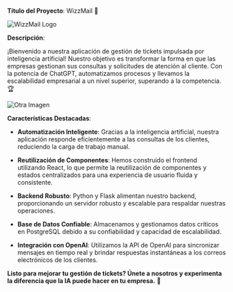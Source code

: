 **Título del Proyecto**: WizzMail 📩

![WizzMail Logo](https://i.imgur.com/RXfNFKa.png)

**Descripción**:

¡Bienvenido a nuestra aplicación de gestión de tickets impulsada por inteligencia artificial! Nuestro objetivo es transformar la forma en que las empresas gestionan sus consultas y solicitudes de atención al cliente. Con la potencia de ChatGPT, automatizamos procesos y llevamos la escalabilidad empresarial a un nivel superior, superando a la competencia.🏆

![Otra Imagen](https://i.imgur.com/AdbYF87.png)

**Características Destacadas**:

- **Automatización Inteligente**: Gracias a la inteligencia artificial, nuestra aplicación responde eficientemente a las consultas de los clientes, reduciendo la carga de trabajo manual.

- **Reutilización de Componentes**: Hemos construido el frontend utilizando React, lo que permite la reutilización de componentes y estados centralizados para una experiencia de usuario fluida y consistente.

- **Backend Robusto**: Python y Flask alimentan nuestro backend, proporcionando un servidor robusto y escalable para respaldar nuestras operaciones.

- **Base de Datos Confiable**: Almacenamos y gestionamos datos críticos en PostgreSQL debido a su confiabilidad y capacidad de escalabilidad.

- **Integración con OpenAI**: Utilizamos la API de OpenAI para sincronizar mensajes en tiempo real y brindar respuestas instantáneas a los correos electrónicos de los clientes.

**Listo para mejorar tu gestión de tickets? Únete a nosotros y experimenta la diferencia que la IA puede hacer en tu empresa.** 🚀

